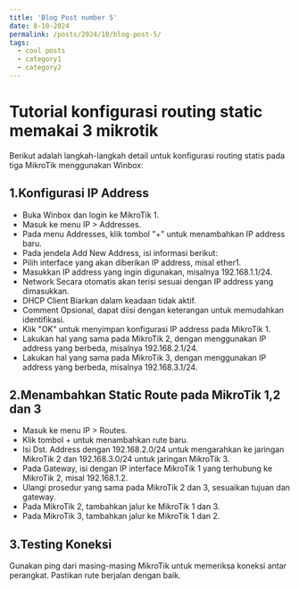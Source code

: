 ```yaml
---
title: 'Blog Post number 5'
date: 8-10-2024
permalink: /posts/2024/10/blog-post-5/
tags:
  - cool posts
  - category1
  - category2
---
```



Tutorial konfigurasi routing static memakai 3 mikrotik
======
Berikut adalah langkah-langkah detail untuk konfigurasi routing statis pada tiga MikroTik menggunakan Winbox:

1.Konfigurasi IP Address
------
- Buka Winbox dan login ke MikroTik 1.
- Masuk ke menu IP > Addresses.
- Pada menu Addresses, klik tombol "+" untuk menambahkan IP address baru.
- Pada jendela Add New Address, isi informasi berikut:
- Pilih interface yang akan diberikan IP address, misal ether1.
- Masukkan IP address yang ingin digunakan, misalnya 192.168.1.1/24.
- Network Secara otomatis akan terisi sesuai dengan IP address yang dimasukkan.
- DHCP Client Biarkan dalam keadaan tidak aktif.
- Comment Opsional, dapat diisi dengan keterangan untuk memudahkan identifikasi.
- Klik "OK" untuk menyimpan konfigurasi IP address pada MikroTik 1.
- Lakukan hal yang sama pada MikroTik 2, dengan menggunakan IP address yang berbeda, misalnya 192.168.2.1/24.
- Lakukan hal yang sama pada MikroTik 3, dengan menggunakan IP address yang berbeda, misalnya 192.168.3.1/24.

2.Menambahkan Static Route pada MikroTik 1,2 dan 3
------
- Masuk ke menu IP > Routes.
- Klik tombol + untuk menambahkan rute baru.
- Isi Dst. Address dengan 192.168.2.0/24 untuk mengarahkan ke jaringan MikroTik 2 dan 192.168.3.0/24 untuk jaringan MikroTik 3.
- Pada Gateway, isi dengan IP interface MikroTik 1 yang terhubung ke MikroTik 2, misal 192.168.1.2.
- Ulangi prosedur yang sama pada MikroTik 2 dan 3, sesuaikan tujuan dan gateway.
- Pada MikroTik 2, tambahkan jalur ke MikroTik 1 dan 3.
- Pada MikroTik 3, tambahkan jalur ke MikroTik 1 dan 2.

3.Testing Koneksi
------
Gunakan ping dari masing-masing MikroTik untuk memeriksa koneksi antar perangkat.
Pastikan rute berjalan dengan baik.

